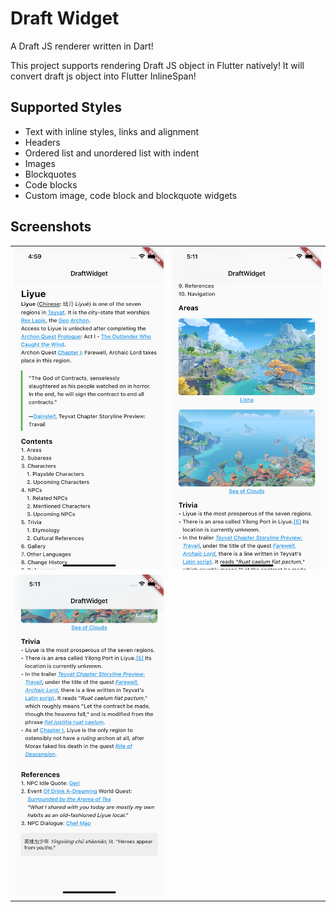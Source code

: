# Draft Widget

A Draft JS renderer written in Dart!

This project supports rendering Draft JS object in Flutter natively! It will convert draft js object into Flutter InlineSpan!

## Supported Styles

- Text with inline styles, links and alignment
- Headers
- Ordered list and unordered list with indent
- Images
- Blockquotes
- Code blocks
- Custom image, code block and blockquote widgets

## Screenshots

|                            |                            |
|----------------------------|----------------------------|
| ![image1](./images/1.jpeg) | ![image1](./images/2.jpeg) |
| ![image1](./images/3.jpeg) |                            |
